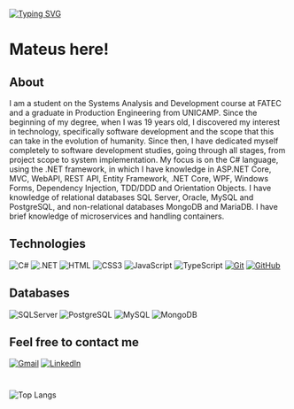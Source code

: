 
[![Typing SVG](https://readme-typing-svg.herokuapp.com/?color=fff&size=35&center=true&vCenter=true&width=1000&lines=Hello+World!+Welcome+to+my+Universe)](https://git.io/typing-svg)

# Mateus here!
## About 
I am a student on the Systems Analysis and Development course at FATEC and a graduate in Production Engineering from UNICAMP. Since the beginning of my degree, when I was 19 years old, I discovered my interest in technology, specifically software development and the scope that this can take in the evolution of humanity. Since then, I have dedicated myself completely to software development studies, going through all stages, from project scope to system implementation. My focus is on the C# language, using the .NET framework, in which I have knowledge in ASP.NET Core, MVC, WebAPI, REST API, Entity Framework, .NET Core, WPF, Windows Forms, Dependency Injection, TDD/DDD and Orientation Objects. I have knowledge of relational databases SQL Server, Oracle, MySQL and PostgreSQL, and non-relational databases MongoDB and MariaDB. I have brief knowledge of microservices and handling containers.

## Technologies
![C#](https://img.shields.io/badge/C%23-239120?style=for-the-badge&logo=c-sharp&logoColor=white)
![.NET](https://img.shields.io/badge/.NET-239120?style=for-the-badge&logoColor=white)
![HTML](https://img.shields.io/badge/HTML-000?style=for-the-badge&logo=html5&logoColor=30A3DC)
![CSS3](https://img.shields.io/badge/CSS3-000?style=for-the-badge&logo=css3&logoColor=E94D5F)
![JavaScript](https://img.shields.io/badge/JavaScript-000?style=for-the-badge&logo=javascript&logoColor=F0DB4F)
![TypeScript](https://img.shields.io/badge/TypeScript-000?style=for-the-badge&logo=typescript&logoColor=F0DB4F)
[![Git](https://img.shields.io/badge/Git-000?style=for-the-badge&logo=git&logoColor=E94D5F)](https://git-scm.com/doc)
[![GitHub](https://img.shields.io/badge/GitHub-000?style=for-the-badge&logo=github&logoColor=30A3DC)](https://docs.github.com/)

## Databases
![SQLServer](https://img.shields.io/badge/SQLServer-000?style=for-the-badge&logo=sqlserver)
![PostgreSQL](https://img.shields.io/badge/PostgreSQL-000?style=for-the-badge&logo=postgresql)
![MySQL](https://img.shields.io/badge/MySQL-00000F?style=for-the-badge&logo=mysql&logoColor=white)
![MongoDB](https://img.shields.io/badge/MongoDB-000?style=for-the-badge&logo=mongodb)

## Feel free to contact me
[![Gmail](https://img.shields.io/badge/Gmail-333333?style=for-the-badge&logo=gmail&logoColor=red)](mailto:mateusfontascp2704@gmail.com)
[![LinkedIn](https://img.shields.io/badge/LinkedIn-0077B5?style=for-the-badge&logo=linkedin&logoColor=white)](https://www.linkedin.com/in/mateus-scolastici-b28629212/)

#
![Top Langs](https://github-readme-stats-git-masterrstaa-rickstaa.vercel.app/api/top-langs/?username=Mateus-Scolastici&bg_color=000&border_color=30A3DC&title_color=E94D5F&text_color=FFF)

